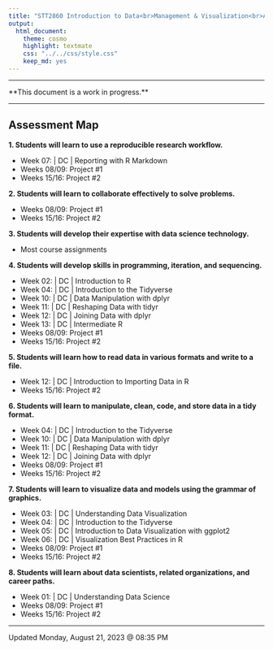 ```yaml
---
title: "STT2860 Introduction to Data<br>Management & Visualization<br>Assessment Map for Fall 2023"
output: 
  html_document: 
    theme: cosmo
    highlight: textmate
    css: "../../css/style.css"
    keep_md: yes
---
```


<hr>
**This document is a work in progress.**
<hr>

## Assessment Map

**1. Students will learn to use a reproducible research workflow.**

* Week 07: | DC | Reporting with R Markdown
* Weeks 08/09: Project #1
* Weeks 15/16: Project #2

**2. Students will learn to collaborate effectively to solve problems.**

* Weeks 08/09: Project #1
* Weeks 15/16: Project #2

**3. Students will develop their expertise with data science technology.**

* Most course assignments

**4. Students will develop skills in programming, iteration, and sequencing.**

* Week 02: | DC | Introduction to R
* Week 04: | DC | Introduction to the Tidyverse
* Week 10: | DC | Data Manipulation with dplyr
* Week 11: | DC | Reshaping Data with tidyr
* Week 12: | DC | Joining Data with dplyr
* Week 13: | DC | Intermediate R
* Weeks 08/09: Project #1
* Weeks 15/16: Project #2

**5. Students will learn how to read data in various formats and write to a file.**

* Week 12: | DC | Introduction to Importing Data in R
* Weeks 15/16: Project #2

**6. Students will learn to manipulate, clean, code, and store data in a tidy format.**

* Week 04: | DC | Introduction to the Tidyverse
* Week 10: | DC | Data Manipulation with dplyr
* Week 11: | DC | Reshaping Data with tidyr
* Week 12: | DC | Joining Data with dplyr
* Weeks 08/09: Project #1
* Weeks 15/16: Project #2

**7. Students will learn to visualize data and models using the grammar of graphics.**

* Week 03: | DC | Understanding Data Visualization
* Week 04: | DC | Introduction to the Tidyverse
* Week 05: | DC | Introduction to Data Visualization with ggplot2
* Week 06: | DC | Visualization Best Practices in R
* Weeks 08/09: Project #1
* Weeks 15/16: Project #2

**8. Students will learn about data scientists, related organizations, and career paths.**

* Week 01: | DC | Understanding Data Science
* Weeks 08/09: Project #1
* Weeks 15/16: Project #2

<hr>

Updated Monday, August 21, 2023 @ 08:35 PM

